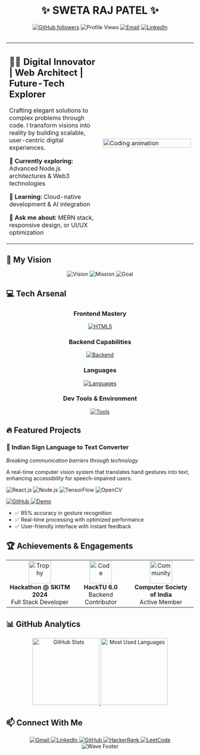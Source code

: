 # <div align="center">✨ SWETA RAJ PATEL ✨</div>

<div align="center">
  <a href="https://github.com/swetarajpatel281"><img src="https://img.shields.io/github/followers/swetarajpatel281?label=Follow&style=social" alt="GitHub followers"></a>
  <img src="https://komarev.com/ghpvc/?username=swetarajpatel281&style=flat-square&color=6C63FF" alt="Profile Views" />
  <a href="mailto:swetarajpatel2803@gmail.com"><img src="https://img.shields.io/badge/Email-Contact_Me-6C63FF?style=flat-square&logo=gmail" alt="Email" /></a>
  <a href="https://linkedin.com/in/sweta-raj-patel"><img src="https://img.shields.io/badge/LinkedIn-Connect-6C63FF?style=flat-square&logo=linkedin" alt="LinkedIn" /></a>
</div>

<br>

<table align="center">
  <tr>
    <td>
      <h2>👩‍💻 Digital Innovator | Web Architect | Future-Tech Explorer</h2>
      <p>Crafting elegant solutions to complex problems through code. I transform visions into reality by building scalable, user-centric digital experiences.</p>
      <p>🔭 <b>Currently exploring:</b> Advanced Node.js architectures & Web3 technologies</p>
      <p>🌱 <b>Learning:</b> Cloud-native development & AI integration</p>
      <p>💬 <b>Ask me about:</b> MERN stack, responsive design, or UI/UX optimization</p>
    </td>
    <td width="50%">
      <img width="100%" src="https://media3.giphy.com/media/v1.Y2lkPTc5MGI3NjExdWg0MnFpeGwwMXd2dHJmb2ZhMGdvbTVtZDJscm1rYWptbjR0YmtpZiZlcD12MV9pbnRlcm5hbF9naWZfYnlfaWQmY3Q9Zw/L1R1tvI9svkIWwpVYr/giphy.gif" alt="Coding animation">
    </td>
  </tr>
</table>

## 🚀 My Vision

<div align="center">
  <img src="https://img.shields.io/badge/⚡_Building_intelligent_digital_experiences-6C63FF?style=for-the-badge&labelColor=black" alt="Vision">
  <img src="https://img.shields.io/badge/🌟_Creating_accessible_technology_for_all-6C63FF?style=for-the-badge&labelColor=black" alt="Mission">
  <img src="https://img.shields.io/badge/🔮_Shaping_the_next_generation_of_web-6C63FF?style=for-the-badge&labelColor=black" alt="Goal">
</div>

## 💻 Tech Arsenal

<div align="center">

### Frontend Mastery
[![HTML5](https://skillicons.dev/icons?i=html,css,js,react,tailwind&theme=dark)](https://github.com/swetarajpatel281)

### Backend Capabilities  
[![Backend](https://skillicons.dev/icons?i=nodejs,express,mongodb&theme=dark)](https://github.com/swetarajpatel281)

### Languages
[![Languages](https://skillicons.dev/icons?i=python,cpp&theme=dark)](https://github.com/swetarajpatel281)

### Dev Tools & Environment
[![Tools](https://skillicons.dev/icons?i=git,vscode,figma&theme=dark)](https://github.com/swetarajpatel281)

</div>

## 🔥 Featured Projects

<div class="project-grid">
  <div class="project-card">
    <!-- <img align="right" width="150" height="150" src="https://cdn4.iconfinder.com/data/icons/sign-language/170/sign_language-15-512.png" alt="Project Icon"> -->
    <h3>🧿 Indian Sign Language to Text Converter</h3>
    <p><i>Breaking communication barriers through technology</i></p>
    <p>A real-time computer vision system that translates hand gestures into text, enhancing accessibility for speech-impaired users.</p>
    <p>
      <img src="https://img.shields.io/badge/React-20232A?logo=react&logoColor=61DAFB" alt="React.js">
      <img src="https://img.shields.io/badge/Node.js-339933?logo=nodedotjs&logoColor=white" alt="Node.js">
      <img src="https://img.shields.io/badge/TensorFlow-FF6F00?logo=tensorflow&logoColor=white" alt="TensorFlow">
      <img src="https://img.shields.io/badge/OpenCV-5C3EE8?logo=opencv&logoColor=white" alt="OpenCV">
    </p>
    <p>
      <a href="https://github.com/Swetarajpatel281/Goonj">
        <img src="https://img.shields.io/badge/Code-GitHub-6C63FF?style=flat-square&logo=github" alt="GitHub">
      </a>
      <a href="https://example.com">
        <img src="https://img.shields.io/badge/Live-Demo-6C63FF?style=flat-square&logo=vercel" alt="Demo">
      </a>
    </p>
    <ul>
      <li>✅ 85% accuracy in gesture recognition</li>
      <li>✅ Real-time processing with optimized performance</li>
      <li>✅ User-friendly interface with instant feedback</li>
    </ul>
  </div>
</div>

## 🏆 Achievements & Engagements

<div align="center">
  <table>
    <tr>
      <td align="center">
        <img width="60" src="https://img.icons8.com/fluency/96/000000/prize.png" alt="Trophy"/>
        <br>
        <b>Hackathon @ SKITM 2024</b>
        <br>Full Stack Developer
      </td>
      <td align="center">
        <img width="60" src="https://img.icons8.com/color/96/000000/code.png" alt="Code"/>
        <br>
        <b>HackTU 6.0</b>
        <br>Backend Contributor
      </td>
      <td align="center">
        <img width="60" src="https://img.icons8.com/color/96/000000/conference-call.png" alt="Community"/>
        <br>
        <b>Computer Society of India</b>
        <br>Active Member
      </td>
    </tr>
  </table>
</div>

## 📊 GitHub Analytics

<div align="center">
  <a href="https://github.com/swetarajpatel281">
    <img height="180em" src="https://github-readme-stats.vercel.app/api?username=swetarajpatel281&show_icons=true&theme=tokyonight&include_all_commits=true&count_private=true&border_radius=8" alt="GitHub Stats"/>
    <img height="180em" src="https://github-readme-stats.vercel.app/api/top-langs/?username=swetarajpatel281&layout=compact&langs_count=7&theme=tokyonight&border_radius=8" alt="Most Used Languages"/>
  </a>
</div>

## 📫 Connect With Me

<div align="center">
  <a href="mailto:swetarajpatel2803@gmail.com">
    <img src="https://img.shields.io/badge/Gmail-D14836?style=for-the-badge&logo=gmail&logoColor=white" alt="Gmail"/>
  </a>
  <a href="https://linkedin.com/in/sweta-raj-patel">
    <img src="https://img.shields.io/badge/LinkedIn-0077B5?style=for-the-badge&logo=linkedin&logoColor=white" alt="LinkedIn"/>
  </a>
  <a href="https://github.com/swetarajpatel281">
    <img src="https://img.shields.io/badge/GitHub-100000?style=for-the-badge&logo=github&logoColor=white" alt="GitHub"/>
  </a>
  <a href="https://www.hackerrank.com/swetarajpatel281">
    <img src="https://img.shields.io/badge/HackerRank-00EA64?style=for-the-badge&logo=hackerrank&logoColor=white" alt="HackerRank"/>
  </a>
  <a href="https://www.leetcode.com/swetarajpatel281">
    <img src="https://img.shields.io/badge/LeetCode-FFA116?style=for-the-badge&logo=leetcode&logoColor=white" alt="LeetCode"/>
  </a>
</div>

<div align="center">
  <img src="https://capsule-render.vercel.app/api?type=waving&color=gradient&height=100&section=footer" alt="Wave Footer"/>
</div>
